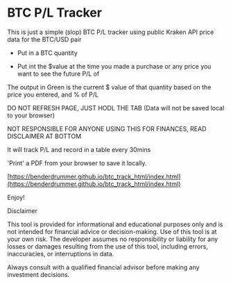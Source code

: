 # BTC P/L Tracker

This is just a simple (slop) BTC P/L tracker using public Kraken API price data for the BTC/USD pair

- Put in a BTC quantity

- Put int the $value at the time you made a purchase or any price you want to see the future P/L of

The output in Green is the current $ value of that quantity based on the price you entered, and % of P/L

DO NOT REFRESH PAGE, JUST HODL THE TAB
(Data will not be saved local to your browser)

NOT RESPONSIBLE FOR ANYONE USING THIS FOR FINANCES, READ DISCLAIMER AT BOTTOM

It will track P/L and record in a table every 30mins

'Print' a PDF from your browser to save it locally.

[https://benderdrummer.github.io/btc_track_html/index.html](https://benderdrummer.github.io/btc_track_html/index.html)

Enjoy!


Disclaimer

This tool is provided for informational and educational purposes only and is not intended for financial advice or decision-making. Use of this tool is at your own risk. The developer assumes no responsibility or liability for any losses or damages resulting from the use of this tool, including errors, inaccuracies, or interruptions in data.

Always consult with a qualified financial advisor before making any investment decisions.

